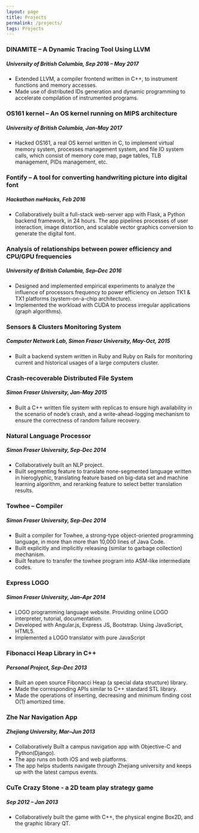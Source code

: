 ```yaml
---
layout: page
title: Projects
permalink: /projects/
tags: Projects
---
```


### DINAMITE – A Dynamic Tracing Tool Using LLVM
##### University of British Columbia, Sep 2016 – May 2017
* Extended LLVM, a compiler frontend written in C++, to instrument functions and memory accesses.
* Made use of distributed IDs generation and dynamic programming to accelerate compilation of instrumented programs.


### OS161 kernel – An OS kernel running on MIPS architecture 
##### University of British Columbia, Jan-May 2017
* Hacked OS161, a real OS kernel written in C, to implement virtual memory system, processes management system, and file IO system calls, which consist of memory core map, page tables, TLB management, PIDs management, etc.


### Fontify – A tool for converting handwriting picture into digital font 
##### Hackathon nwHacks, Feb 2016
* Collaboratively built a full-stack web-server app with Flask, a Python backend framework, in 24 hours. The app pipelines processes of user interaction, image distortion, and scalable vector graphics conversion to generate the digital font.


### Analysis of relationships between power efficiency and CPU/GPU frequencies
##### University of British Columbia, Sep–Dec 2016
* Designed and implemented empirical experiments to analyze the influence of processors frequency to power efficiency on Jetson TK1 & TX1 platforms (system-on-a-chip architecture).
* Implemented the workload with CUDA to process irregular applications (graph algorithms).


### Sensors & Clusters Monitoring System
##### Computer Network Lab, Simon Fraser University, May-Oct, 2015
* Built a backend system written in Ruby and Ruby on Rails for monitoring current and historical usages of a large computers cluster.


### Crash-recoverable Distributed File System
##### Simon Fraser University, Jan-May 2015
* Built a C++ written file system with replicas to ensure high availability in the scenario of node’s crash, and a write-ahead-logging mechanism to ensure the correctness of random failure recovery.


### Natural Language Processor
##### Simon Fraser University, Sep-Dec 2014
* Collaboratively built an NLP project.
* Built segmenting feature to translate none-segmented language written in hieroglyphic, translating feature based on big-data set and machine learning algorithm, and reranking feature to select better translation results.


### Towhee – Compiler
##### Simon Fraser University, Sep-Dec 2014
* Built a compiler for Towhee, a strong-type object-oriented programming language, in more than more than 10,000 lines of Java Code.
* Built explicitly and implicitly releasing (similar to garbage collection) mechanism.
* Built feature to transfer the towhee program into ASM-like intermediate codes.


### Express LOGO
##### Simon Fraser University, Jan–Apr 2014
* LOGO programming language website. Providing online LOGO interpreter, tutorial, documentation.
* Developed with Angular.js, Express JS, Bootstrap. Using JavaScript, HTML5.
* Implemented a LOGO translator with pure JavaScript


### Fibonacci Heap Library in C++
##### Personal Project, Sep-Dec 2013
* Built an open source Fibonacci Heap (a special data structure) library.
* Made the corresponding APIs similar to C++ standard STL library.
* Made the operations of inserting, decreasing and minimum finding cost O(1) amortized time.


### Zhe Nar Navigation App
##### Zhejiang University, Mar–Jun 2013
* Collaboratively Built a campus navigation app with Objective-C and Python(Django).
* The app runs on both iOS and web platforms.
* The app helps students navigate through Zhejiang university and keeps up with the latest campus events. 


### CuTe Crazy Stone - a 2D team play strategy game
##### Sep 2012 – Jan 2013
* Collaboratively built the game with C++, the physical engine Box2D, and the graphic library QT.

